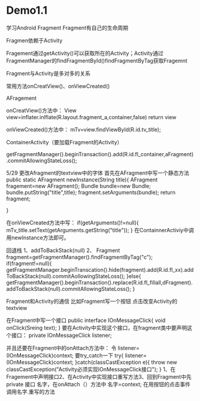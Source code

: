 # Demo1.1
学习Android
Fragment
Fragment有自己的生命周期

Fragmen依赖于Activity

Fragement通过getActivity()可以获取所在的Activity；Activity通过FragmentManager的findFragmentById()findFragmentByTag获取Fragemnt


Fragment与Activity是多对多的关系



常用方法onCreatView()、onViewCreated()

AFragement

onCreatView()方法中：
View view=inflater.inlflate(R.layout.fragment_a,container,false)
return view

onViewCreated()方法中：
mTv=view.findViewById(R.id.tv_title);



ContainerActivity（要加载Fragment的Activity）

getFragmentManager().beginTransaction().add(R.id.fl_container,aFragment).commitAllowingStateLoss();

5/29
更改Afragment的textview中的字体
首先在AFragment中写一个静态方法
public static AFragment newInstance(String title){
    AFragment fragement=new AFragment();
    Bundle bundle=new Bundle;
    bundle.putString("title",title);
    fragment.setArguments(bundle);
    return fragment;
   
}


在onViewCreated方法中写：
if(getArguments()!=null){
 mTv_title.setText(getArguments.getString("title"));
}
在ContainnerActiviy中调用newInstance方法即可。

回退栈
1、addToBackStack(null)
2、
Fragment fragment=getFragmentManager().findFragmentByTag("c");
if(fragment!=null){
 getFragmentManager.beginTranscation().hide(fragment).add(R.id.fl_xx).addToBackStack(null).commitAollowingStateLoss();
}else{
 getFragmentManager().beginTransaction().replace(R.id.fl_fillall,dFragment).addToBackStack(null).commitAllowingStateLoss();
}


Fragment和Activity的通信
比如Fragment写一个按钮 点击改变Activity的textview

在Fragment中写一个接口
public interface IOnMessageClick{
    void onClick(Sreing text);
}
要在Activity中实现这个接口，在fragment类中要声明这个接口：
private IOnMessageClick listener; 

并且还要在Fragment中的onAttach方法中：
令 listener=(IOnMessageClick)context;
要try_catch一下
try{
         listener=(IOnMessageClick)context;
}catch(classCastException e){
   throw new classCastException("Activity必须实现IOnMessageClick接口");
}
1、在Fragement中声明接口2、在Activity中实现接口重写方法3、回到Fragment中先private 接口 名字，在onAttach（）方法中 名字=context;
在用按钮的点击事件调用名字.重写的方法 





























